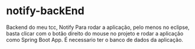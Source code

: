 # notify-backEnd
Backend do meu tcc, Notify
Para rodar a aplicação, pelo menos no eclipse, basta clicar com o botão direito do mouse no projeto e rodar a aplicação como Spring Boot App.
É necessario ter o banco de dados da aplicação.
